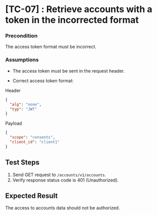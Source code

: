 # [TC-07] : Retrieve accounts with a token in the incorrected format

### Precondition

The access token format must be incorrect.

### Assumptions

* The access token must be sent in the request header.

* Correct access token format:

Header
```json
{
  "alg": "none",
  "typ": "JWT"
}
```

Payload
```json
{
  "scope": "consents",
  "client_id": "client1"
}
```

## Test Steps

1. Send GET request to `/accounts/v1/accounts`.
2. Verify response status code is 401 (Unauthorized).

## Expected Result

The access to accounts data should not be authorized.